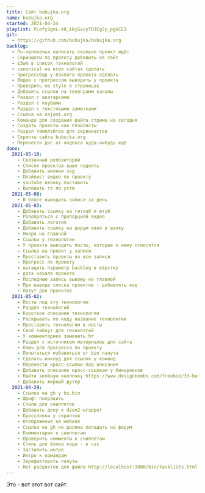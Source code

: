 ```yaml
---
title: Сайт bubujka.org
name: bubujka.org
started: 2021-04-24
playlist: PLofy2gnL-X8_iNjGvuyTD3CgJy_pgGCE1
git:
  - https://github.com/bubujka/bubujka.org
backlog:
  - По-человечьи написать сколько проект идёт
  - Скриншоты по проекту добавить на сайт
  - i3wm в список технологий
  - canonical на всех сайтах сделать
  - прогрессбар у бэклога проекта сделать
  - Видео с прогрессом выводить у проекта
  - Проверить на style в страницах
  - Добавить ссылки на телеграмм каналы
  - Раздел с аватарками
  - Раздел с коубами
  - Раздел с текстовыми заметками
  - Ссылка на najomi.org
  - Команда для создания файла стрима на сегодня
  - Создать проекты как плэйлисты
  - Раздел темплэйтов для скринкастов
  - Скрипты сайта bubujka.org
  - Перенести днс от яндекса куда-нибудь ещё
done:
  2021-05-10:
    - Связанный репозиторий
    - Список проектов выше поднять
    - Добавить иконки svg
    - Плэйлист видео по проекту
    - youtube иконку поставить
    - Выложить тз по ycrm
  2021-05-08:
    - В блоге выводить записи за день
  2021-05-03:
    - Добавить ссылку на гитхаб и ютуб
    - Разобраться с пропорцией видео
    - Добавить логотип
    - Добавить ссылку на форум явно в шапку
    - Якоря на главной
    - Ссылки у технологии
    - У проекта выводить посты, которые к нему относятся
    - Ссылка на проект у записи
    - Проставить проекты во все записи
    - Прогресс по проекту
    - вытащить параметр backlog в вёрстку
    - дата начала проекта
    - Последнюю запись вывожу на главной
    - При выводе списка проектов - добавлять код
    - Лаяут для проектов
  2021-05-02:
    - Посты под эту технологию
    - Раздел технологий
    - Короткое описание технологии
    - Раскрывать по коду название технологии
    - Проставить технологии в посты
    - Свой лайаут для технологий
    - У комментариев заменить hr
    - Раздел с источником материалов для сайта
    - Ключ для прогресса по проекту
    - Попытаться избавиться от bin лаяута
    - Сделать инклуд для ссылок у команд
    - Перенести кросс-ссылки под описание
    - Добавить описание кросс-ссылкам у бинарников
    - Найти зелёную кнопочку https://www.designbombs.com/freebie/3d-buttons/
    - Добавить жирный футер
  2021-04-29:
    - Ссылка на gh у bu.bin
    - Шрифт поправить
    - Стили для сниппетов
    - Добавить доку к dzen2-wrapper
    - Кросслинки у скриптов
    - Отображение на мобиле
    - Ссылка на gh не должна попадать на форум
    - Комментарии к сниппетам
    - Проверить комменты к сниппетам
    - Стиль для блока кода - в css
    - застилить интро
    - Интро к командам
    - Зарефакторить лаяуты
    - Нет расцветки для файла http://localhost:3000/bin/tasklists.html
---
```


Это - вот этот вот сайт.


